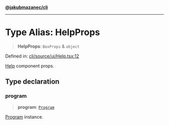 [**@jakubmazanec/cli**](../README.md)

---

# Type Alias: HelpProps

> **HelpProps**: `BoxProps` & `object`

Defined in:
[cli/source/ui/Help.tsx:12](https://github.com/jakubmazanec/tools/blob/adfe44f908094c1d1cdf19837842b33066bbd9d7/packages/cli/source/ui/Help.tsx#L12)

[Help](../functions/Help.md) component props.

## Type declaration

### program

> **program**: [`Program`](../classes/Program.md)

[Program](../classes/Program.md) instance.
